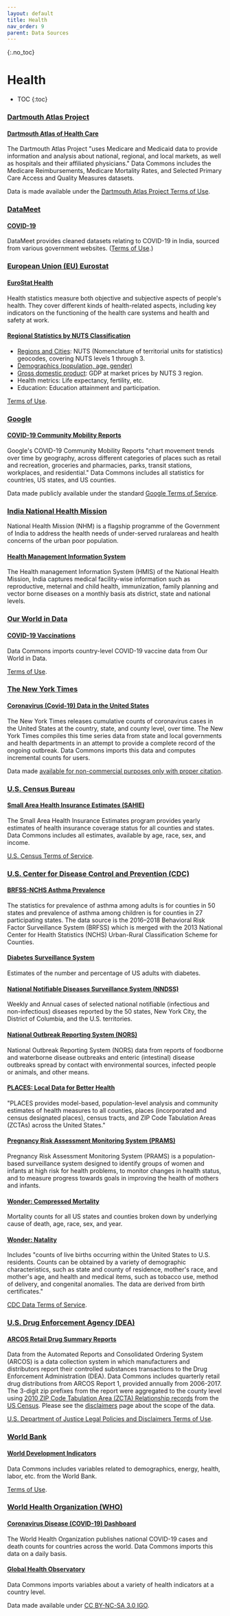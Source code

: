 ```yaml
---
layout: default
title: Health
nav_order: 9
parent: Data Sources
---
```


{:.no_toc}
# Health

* TOC
{:toc}

### [Dartmouth Atlas Project](https://www.dartmouthatlas.org/)

#### [Dartmouth Atlas of Health Care](https://www.dartmouthatlas.org/)
The Dartmouth Atlas Project "uses Medicare and Medicaid data to provide information and analysis about national, regional, and local markets, as well as hospitals and their affiliated physicians." Data Commons includes the Medicare Reimbursements, Medicare Mortality Rates, and Selected Primary Care Access and Quality Measures datasets.

Data is made available under the [Dartmouth Atlas Project Terms of Use](https://data.dartmouthatlas.org/).


### [DataMeet](https://datameet.org/)

#### [COVID-19](http://projects.datameet.org/covid19/)
DataMeet provides cleaned datasets relating to COVID-19 in India, sourced from various government websites. ([Terms of Use](http://projects.datameet.org/covid19/contributing/).)


### [European Union (EU) Eurostat](https://ec.europa.eu/eurostat)

#### [EuroStat Health](https://ec.europa.eu/eurostat/web/health/data/database)
Health statistics measure both objective and subjective aspects of people's health. They cover different kinds of health-related aspects, including key indicators on the functioning of the health care systems and health and safety at work.


#### [Regional Statistics by NUTS Classification](https://ec.europa.eu/eurostat/)
* [Regions and Cities](https://ec.europa.eu/eurostat/web/regions-and-cities): NUTS (Nomenclature of territorial units for statistics) geocodes, covering NUTS levels 1 through 3.
* [Demographics (population, age, gender)](https://ec.europa.eu/eurostat/web/population-demography)
* [Gross domestic product](https://appsso.eurostat.ec.europa.eu/nui/show.do?dataset=nama_10r_3gdp&lang=en): GDP at market prices by NUTS 3 region.
* Health metrics: Life expectancy, fertility, etc.
* Education: Education attainment and participation.

[Terms of Use](https://ec.europa.eu/eurostat/about/policies/copyright).


### [Google](https://www.google.com/)

#### [COVID-19 Community Mobility Reports](https://www.google.com/covid19/mobility/)
Google's COVID-19 Community Mobility Reports "chart movement trends over time by geography, across different categories of places such as retail and recreation, groceries and pharmacies, parks, transit stations, workplaces, and residential." Data Commons includes all statistics for countries, US states, and US counties.

Data made publicly available under the standard [Google Terms of Service](https://policies.google.com/terms?hl=en).


### [India National Health Mission](https://nhm.gov.in/)
National Health Mission (NHM) is a flagship programme of the Government of India to address the health needs of under-served ruralareas and health concerns of the urban poor population.

#### [Health Management Information System](https://hmis.nhp.gov.in/)
The Health management Information System (HMIS) of the National Health Mission, India captures medical facility-wise information such as reproductive, meternal and child health, immunization, family planning and vector borne diseases on a monthly basis ats district, state and national levels.

### [Our World in Data](https://ourworldindata.org/)

#### [COVID-19 Vaccinations](https://github.com/owid/covid-19-data/tree/master/public/data/vaccinations)
Data Commons imports country-level COVID-19 vaccine data from Our World in Data.

[Terms of Use](https://ourworldindata.org/faqs#how-should-i-cite-your-work).

### [The New York Times](https://www.nytimes.com/)

#### [Coronavirus (Covid-19) Data in the United States](https://github.com/nytimes/covid-19-data/)
The New York Times releases cumulative counts of coronavirus cases in the United States at the country, state, and county level, over time. The New York Times compiles this time series data from state and local governments and health departments in an attempt to provide a complete record of the ongoing outbreak. Data Commons imports this data and computes incremental counts for users.

Data made [available for non-commercial purposes only with proper citation](https://github.com/nytimes/covid-19-data/blob/master/LICENSE).


### [U.S. Census Bureau](https://www.census.gov/)

#### [Small Area Health Insurance Estimates (SAHIE)](https://www.census.gov/data/datasets/time-series/demo/sahie/estimates-acs.html)
The Small Area Health Insurance Estimates program provides yearly estimates of health insurance coverage status for all counties and states. Data Commons includes all estimates, available by age, race, sex, and income.

[U.S. Census Terms of Service](https://www.census.gov/data/developers/about/terms-of-service.html).


### [U.S. Center for Disease Control and Prevention (CDC)](https://www.cdc.gov/)

#### [BRFSS-NCHS Asthma Prevalence](https://app.powerbigov.us/view?r=eyJrIjoiZmZmOWU2N2ItYzllZi00N2I4LWE1NGItYWMxNmU3MTJmYmY4IiwidCI6IjljZTcwODY5LTYwZGItNDRmZC1hYmU4LWQyNzY3MDc3ZmM4ZiJ9)
The statistics for prevalence of asthma among adults is for counties in 50 states and prevalence of asthma among children is for counties in 27 participating states. The data source is the 2016–2018 Behavioral Risk Factor Surveillance System (BRFSS) which is merged with the 2013 National Center for Health Statistics (NCHS) Urban-Rural Classification Scheme for Counties.


#### [Diabetes Surveillance System](https://gis.cdc.gov/grasp/diabetes/DiabetesAtlas.html)
Estimates of the number and percentage of US adults with diabetes.


#### [National Notifiable Diseases Surveillance System (NNDSS)](https://www.cdc.gov/nndss/data-statistics/index.html)
Weekly and Annual cases of selected national notifiable (infectious and non-infectious) diseases reported by the 50 states, New York City, the District of Columbia, and the U.S. territories.


#### [National Outbreak Reporting System (NORS)](https://wwwn.cdc.gov/norsdashboard/)
National Outbreak Reporting System (NORS) data from reports of foodborne and waterborne disease outbreaks and enteric (intestinal) disease outbreaks spread by contact with environmental sources, infected people or animals, and other means.


#### [PLACES: Local Data for Better Health](https://www.cdc.gov/places/index.html)
"PLACES provides model-based, population-level analysis and community estimates of health measures to all counties, places (incorporated and census designated places), census tracts, and ZIP Code Tabulation Areas (ZCTAs) across the United States."


#### [Pregnancy Risk Assessment Monitoring System (PRAMS)](https://www.cdc.gov/prams/prams-data/)
Pregnancy Risk Assessment Monitoring System (PRAMS) is a population-based surveillance system designed to identify groups of women and infants at high risk for health problems, to monitor changes in health status, and to measure progress towards goals in improving the health of mothers and infants.


#### [Wonder: Compressed Mortality](https://wonder.cdc.gov/cmf-icd10.html)
Mortality counts for all US states and counties broken down by underlying cause of death, age, race, sex, and year.


#### [Wonder: Natality](https://wonder.cdc.gov/natality.html)
Includes "counts of live births occurring within the United States to U.S. residents. Counts can be obtained by a variety of demographic characteristics, such as state and county of residence, mother's race, and mother's age, and health and medical items, such as tobacco use, method of delivery, and congenital anomalies. The data are derived from birth certificates."

[CDC Data Terms of Service](https://www.cdc.gov/other/agencymaterials.html).


### [U.S. Drug Enforcement Agency (DEA)](https://www.dea.gov/)

#### [ARCOS Retail Drug Summary Reports](https://www.deadiversion.usdoj.gov/arcos/retail_drug_summary/)
Data from the Automated Reports and Consolidated Ordering System (ARCOS) is a data collection system in which manufacturers and distributors report their controlled substances transactions to the Drug Enforcement Administration (DEA). Data Commons includes quarterly retail drug distributions from ARCOS Report 1, provided annually from 2006-2017. The 3-digit zip prefixes from the report were aggregated to the county level using [2010 ZIP Code Tabulation Area (ZCTA) Relationship records](https://www2.census.gov/geo/docs/maps-data/data/rel/zcta_county_rel_10.txt) from the [US Census](https://www.census.gov/programs-surveys/geography/guidance/geo-areas/zctas.html). Please see the [disclaimers](https://datacommons.org/disclaimers) page about the scope of the data.

[U.S. Department of Justice Legal Policies and Disclaimers Terms of Use](https://www.justice.gov/legalpolicies).


### [World Bank](https://www.worldbank.org/en/home)

#### [World Development Indicators](https://datacatalog.worldbank.org/search/dataset/003771)
Data Commons includes variables related to demographics, energy, health, labor, etc. from the World Bank.

[Terms of Use](https://datacatalog.worldbank.org/public-licenses).


### [World Health Organization (WHO)](https://www.who.int/)

#### [Coronavirus Disease (COVID-19) Dashboard](https://covid19.who.int/)
The World Health Organization publishes national COVID-19 cases and death counts for countries across the world. Data Commons imports this data on a daily basis.


#### [Global Health Observatory](https://www.who.int/data/gho/data/indicators/indicators-index)
Data Commons imports variables about a variety of health indicators at a country level.

Data made available under [CC BY-NC-SA 3.0 IGO](https://www.who.int/about/policies/publishing/copyright).

